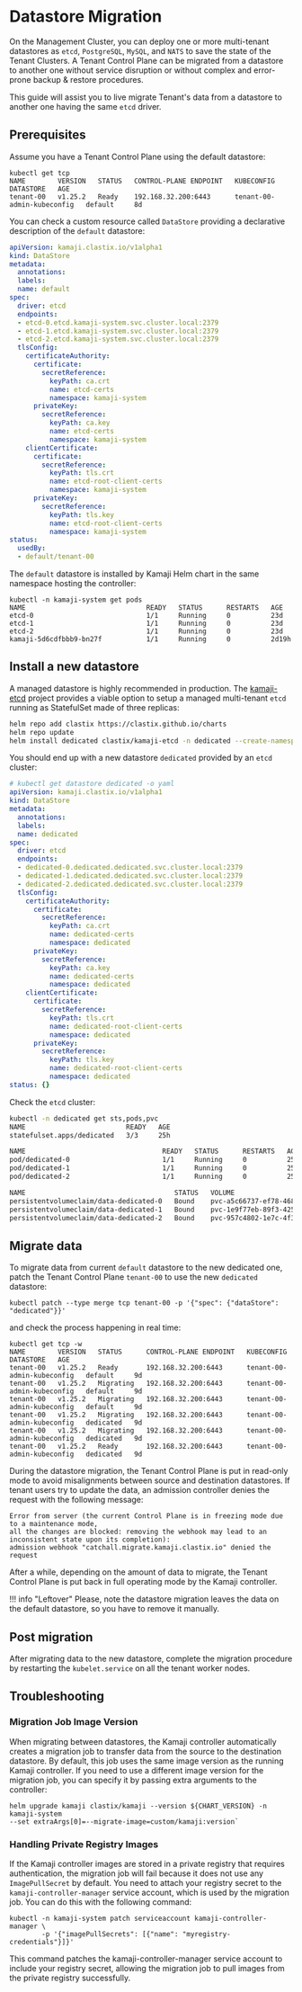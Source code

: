 # Datastore Migration

On the Management Cluster, you can deploy one or more multi-tenant datastores as `etcd`, `PostgreSQL`, `MySQL`, and `NATS` to save the state of the Tenant Clusters.
A Tenant Control Plane can be migrated from a datastore to another one without service disruption or without complex and error-prone backup & restore procedures.

This guide will assist you to live migrate Tenant's data from a datastore to another one having the same `etcd` driver.

## Prerequisites

Assume you have a Tenant Control Plane using the default datastore:

``` shell
kubectl get tcp
NAME        VERSION   STATUS   CONTROL-PLANE ENDPOINT   KUBECONFIG                   DATASTORE   AGE
tenant-00   v1.25.2   Ready    192.168.32.200:6443      tenant-00-admin-kubeconfig   default     8d
```

You can check a custom resource called `DataStore` providing a declarative description of the `default` datastore:

```yaml
apiVersion: kamaji.clastix.io/v1alpha1
kind: DataStore
metadata:
  annotations:
  labels:
  name: default
spec:
  driver: etcd
  endpoints:
  - etcd-0.etcd.kamaji-system.svc.cluster.local:2379
  - etcd-1.etcd.kamaji-system.svc.cluster.local:2379
  - etcd-2.etcd.kamaji-system.svc.cluster.local:2379
  tlsConfig:
    certificateAuthority:
      certificate:
        secretReference:
          keyPath: ca.crt
          name: etcd-certs
          namespace: kamaji-system
      privateKey:
        secretReference:
          keyPath: ca.key
          name: etcd-certs
          namespace: kamaji-system
    clientCertificate:
      certificate:
        secretReference:
          keyPath: tls.crt
          name: etcd-root-client-certs
          namespace: kamaji-system
      privateKey:
        secretReference:
          keyPath: tls.key
          name: etcd-root-client-certs
          namespace: kamaji-system
status:
  usedBy:
  - default/tenant-00
```

The `default` datastore is installed by Kamaji Helm chart in the same namespace hosting the controller:

```shell
kubectl -n kamaji-system get pods
NAME                              READY   STATUS      RESTARTS   AGE
etcd-0                            1/1     Running     0          23d
etcd-1                            1/1     Running     0          23d
etcd-2                            1/1     Running     0          23d
kamaji-5d6cdfbbb9-bn27f           1/1     Running     0          2d19h
```

## Install a new datastore
A managed datastore is highly recommended in production. The [kamaji-etcd](https://github.com/clastix/kamaji-etcd) project provides a viable option to setup a managed multi-tenant `etcd` running as StatefulSet made of three replicas:

```bash
helm repo add clastix https://clastix.github.io/charts
helm repo update
helm install dedicated clastix/kamaji-etcd -n dedicated --create-namespace --set datastore.enabled=true
```

You should end up with a new datastore `dedicated` provided by an `etcd` cluster:

```yaml
# kubectl get datastore dedicated -o yaml
apiVersion: kamaji.clastix.io/v1alpha1
kind: DataStore
metadata:
  annotations:
  labels:
  name: dedicated
spec:
  driver: etcd
  endpoints:
  - dedicated-0.dedicated.dedicated.svc.cluster.local:2379
  - dedicated-1.dedicated.dedicated.svc.cluster.local:2379
  - dedicated-2.dedicated.dedicated.svc.cluster.local:2379
  tlsConfig:
    certificateAuthority:
      certificate:
        secretReference:
          keyPath: ca.crt
          name: dedicated-certs
          namespace: dedicated
      privateKey:
        secretReference:
          keyPath: ca.key
          name: dedicated-certs
          namespace: dedicated
    clientCertificate:
      certificate:
        secretReference:
          keyPath: tls.crt
          name: dedicated-root-client-certs
          namespace: dedicated
      privateKey:
        secretReference:
          keyPath: tls.key
          name: dedicated-root-client-certs
          namespace: dedicated
status: {}
```

Check the `etcd` cluster:

```bash
kubectl -n dedicated get sts,pods,pvc
NAME                         READY   AGE
statefulset.apps/dedicated   3/3     25h

NAME                                  READY   STATUS      RESTARTS   AGE
pod/dedicated-0                       1/1     Running     0          25h
pod/dedicated-1                       1/1     Running     0          25h
pod/dedicated-2                       1/1     Running     0          25h

NAME                                     STATUS   VOLUME                                     CAPACITY   ACCESS MODES   STORAGECLASS   AGE
persistentvolumeclaim/data-dedicated-0   Bound    pvc-a5c66737-ef78-4689-b863-037f8382ed78   10Gi       RWO            local-path     25h
persistentvolumeclaim/data-dedicated-1   Bound    pvc-1e9f77eb-89f3-4256-9508-c18b71fca7ea   10Gi       RWO            local-path     25h
persistentvolumeclaim/data-dedicated-2   Bound    pvc-957c4802-1e7c-4f37-ac01-b89ad1fa9fdb   10Gi       RWO            local-path     25h
```

## Migrate data
To migrate data from current `default` datastore to the new dedicated one, patch the Tenant Control Plane `tenant-00` to use the new `dedicated` datastore:

```shell
kubectl patch --type merge tcp tenant-00 -p '{"spec": {"dataStore": "dedicated"}}'
```

and check the process happening in real time:

```shell
kubectl get tcp -w
NAME        VERSION   STATUS      CONTROL-PLANE ENDPOINT   KUBECONFIG                   DATASTORE   AGE
tenant-00   v1.25.2   Ready       192.168.32.200:6443      tenant-00-admin-kubeconfig   default     9d
tenant-00   v1.25.2   Migrating   192.168.32.200:6443      tenant-00-admin-kubeconfig   default     9d
tenant-00   v1.25.2   Migrating   192.168.32.200:6443      tenant-00-admin-kubeconfig   default     9d
tenant-00   v1.25.2   Migrating   192.168.32.200:6443      tenant-00-admin-kubeconfig   dedicated   9d
tenant-00   v1.25.2   Migrating   192.168.32.200:6443      tenant-00-admin-kubeconfig   dedicated   9d
tenant-00   v1.25.2   Ready       192.168.32.200:6443      tenant-00-admin-kubeconfig   dedicated   9d
```

During the datastore migration, the Tenant Control Plane is put in read-only mode to avoid misalignments between source and destination datastores. If tenant users try to update the data, an admission controller denies the request with the following message:


```shell
Error from server (the current Control Plane is in freezing mode due to a maintenance mode,
all the changes are blocked: removing the webhook may lead to an inconsistent state upon its completion):
admission webhook "catchall.migrate.kamaji.clastix.io" denied the request
```

After a while, depending on the amount of data to migrate, the Tenant Control Plane is put back in full operating mode by the Kamaji controller.

!!! info "Leftover"
    Please, note the datastore migration leaves the data on the default datastore, so you have to remove it manually.

## Post migration
After migrating data to the new datastore, complete the migration procedure by restarting the `kubelet.service` on all the tenant worker nodes.

## Troubleshooting

### Migration Job Image Version
When migrating between datastores, the Kamaji controller automatically creates a migration job to transfer data from the source to the destination datastore. By default, this job uses the same image version as the running Kamaji controller. If you need to use a different image version for the migration job, you can specify it by passing extra arguments to the controller:

```shell
helm upgrade kamaji clastix/kamaji --version ${CHART_VERSION} -n kamaji-system 
--set extraArgs[0]=--migrate-image=custom/kamaji:version`
```

### Handling Private Registry Images
If the Kamaji controller images are stored in a private registry that requires authentication, the migration job will fail because it does not use any `ImagePullSecret` by default. You need to attach your registry secret to the `kamaji-controller-manager` service account, which is used by the migration job. You can do this with the following command:

```shell
kubectl -n kamaji-system patch serviceaccount kamaji-controller-manager \
        -p '{"imagePullSecrets": [{"name": "myregistry-credentials"}]}'
```

This command patches the kamaji-controller-manager service account to include your registry secret, allowing the migration job to pull images from the private registry successfully.

